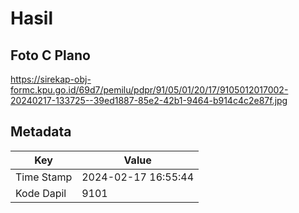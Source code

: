 # Hasil

## Foto C Plano

https://sirekap-obj-formc.kpu.go.id/69d7/pemilu/pdpr/91/05/01/20/17/9105012017002-20240217-133725--39ed1887-85e2-42b1-9464-b914c4c2e87f.jpg


## Metadata

| Key        | Value               |
| ---------- | ------------------- |
| Time Stamp | 2024-02-17 16:55:44 |
| Kode Dapil | 9101                |



